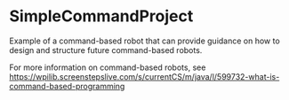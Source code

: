 # SimpleCommandProject

Example of a command-based robot that can provide guidance on how to design and structure future command-based robots.

For more information on command-based robots, see https://wpilib.screenstepslive.com/s/currentCS/m/java/l/599732-what-is-command-based-programming